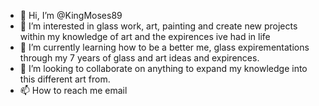 - 👋 Hi, I’m @KingMoses89
- 👀 I’m interested in glass work, art, painting and create new projects within my knowledge of art and the expirences ive had in life
- 🌱 I’m currently learning how to be a better me, glass expirementations through my 7 years of glass and art ideas and expirences.
- 💞️ I’m looking to collaborate on anything to expand my knowledge into this different art from.
- 📫 How to reach me email

<!---
KingMoses89/KingMoses89 is a ✨ special ✨ repository because its `README.md` (this file) appears on your GitHub profile.
You can click the Preview link to take a look at your changes.
--->
